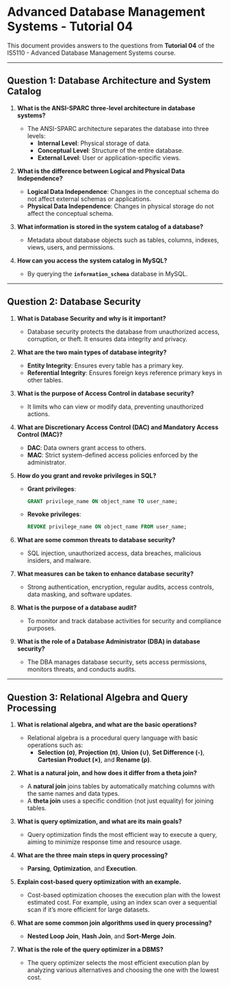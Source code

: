 # Advanced Database Management Systems - Tutorial 04

This document provides answers to the questions from **Tutorial 04** of the IS5110 - Advanced Database Management Systems course.

---

## Question 1: Database Architecture and System Catalog

1. **What is the ANSI-SPARC three-level architecture in database systems?**
   - The ANSI-SPARC architecture separates the database into three levels: 
     - **Internal Level**: Physical storage of data.
     - **Conceptual Level**: Structure of the entire database.
     - **External Level**: User or application-specific views.

2. **What is the difference between Logical and Physical Data Independence?**
   - **Logical Data Independence**: Changes in the conceptual schema do not affect external schemas or applications.
   - **Physical Data Independence**: Changes in physical storage do not affect the conceptual schema.

3. **What information is stored in the system catalog of a database?**
   - Metadata about database objects such as tables, columns, indexes, views, users, and permissions.

4. **How can you access the system catalog in MySQL?**
   - By querying the **`information_schema`** database in MySQL.

---

## Question 2: Database Security

1. **What is Database Security and why is it important?**
   - Database security protects the database from unauthorized access, corruption, or theft. It ensures data integrity and privacy.

2. **What are the two main types of database integrity?**
   - **Entity Integrity**: Ensures every table has a primary key.
   - **Referential Integrity**: Ensures foreign keys reference primary keys in other tables.

3. **What is the purpose of Access Control in database security?**
   - It limits who can view or modify data, preventing unauthorized actions.

4. **What are Discretionary Access Control (DAC) and Mandatory Access Control (MAC)?**
   - **DAC**: Data owners grant access to others.
   - **MAC**: Strict system-defined access policies enforced by the administrator.

5. **How do you grant and revoke privileges in SQL?**
   - **Grant privileges**:
     ```sql
     GRANT privilege_name ON object_name TO user_name;
     ```
   - **Revoke privileges**:
     ```sql
     REVOKE privilege_name ON object_name FROM user_name;
     ```

6. **What are some common threats to database security?**
   - SQL injection, unauthorized access, data breaches, malicious insiders, and malware.

7. **What measures can be taken to enhance database security?**
   - Strong authentication, encryption, regular audits, access controls, data masking, and software updates.

8. **What is the purpose of a database audit?**
   - To monitor and track database activities for security and compliance purposes.

9. **What is the role of a Database Administrator (DBA) in database security?**
   - The DBA manages database security, sets access permissions, monitors threats, and conducts audits.

---

## Question 3: Relational Algebra and Query Processing

1. **What is relational algebra, and what are the basic operations?**
   - Relational algebra is a procedural query language with basic operations such as:
     - **Selection (σ)**, **Projection (π)**, **Union (∪)**, **Set Difference (-)**, **Cartesian Product (×)**, and **Rename (ρ)**.

2. **What is a natural join, and how does it differ from a theta join?**
   - A **natural join** joins tables by automatically matching columns with the same names and data types.
   - A **theta join** uses a specific condition (not just equality) for joining tables.

3. **What is query optimization, and what are its main goals?**
   - Query optimization finds the most efficient way to execute a query, aiming to minimize response time and resource usage.

4. **What are the three main steps in query processing?**
   - **Parsing**, **Optimization**, and **Execution**.

5. **Explain cost-based query optimization with an example.**
   - Cost-based optimization chooses the execution plan with the lowest estimated cost. For example, using an index scan over a sequential scan if it’s more efficient for large datasets.

6. **What are some common join algorithms used in query processing?**
   - **Nested Loop Join**, **Hash Join**, and **Sort-Merge Join**.

7. **What is the role of the query optimizer in a DBMS?**
   - The query optimizer selects the most efficient execution plan by analyzing various alternatives and choosing the one with the lowest cost.

